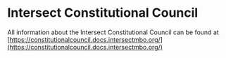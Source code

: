 # Intersect Constitutional Council

All information about the Intersect Constitutional Council can be found at [https://constitutionalcouncil.docs.intersectmbo.org/](https://constitutionalcouncil.docs.intersectmbo.org/)
